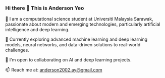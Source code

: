 ### Hi there 👋 This is Anderson Yeo 

🔭 I am a computational science student at Universiti Malaysia Sarawak, passionate about modern and emerging technologies, particularly artificial intelligence and deep learning.

🌱 Currently exploring advanced machine learning and deep learning models, neural networks, and data-driven solutions to real-world challenges.

👯 I'm open to collaborating on AI and deep learning projects.

📫 Reach me at: anderson2002.ay@gmail.com

